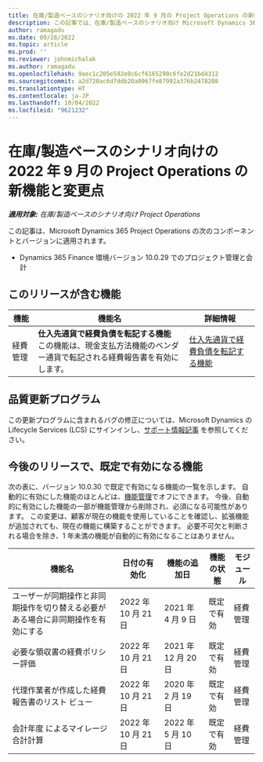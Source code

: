 ```yaml
---
title: 在庫/製造ベースのシナリオ向けの 2022 年 9 月の Project Operations の新機能と変更点
description: この記事では、在庫/製造ベースのシナリオ向け Microsoft Dynamics 365 Project Operations の 2022 年 9 月リリースで利用可能な品質更新について説明します。
author: ramagadu
ms.date: 09/28/2022
ms.topic: article
ms.prod: ''
ms.reviewer: johnmichalak
ms.author: ramagadu
ms.openlocfilehash: 9aec1c205e592e8c6cf6165290c6fe2d21bd4312
ms.sourcegitcommit: a2d720ac6d7ddb20a0967fe87992a376b2478208
ms.translationtype: HT
ms.contentlocale: ja-JP
ms.lasthandoff: 10/04/2022
ms.locfileid: "9621232"
---
```

# <a name="whats-new-or-changed-in-project-operations-september-2022-for-stockedproduction-based-scenarios"></a>在庫/製造ベースのシナリオ向けの 2022 年 9 月の Project Operations の新機能と変更点

_**適用対象:** 在庫/製造ベースのシナリオ向け Project Operations_

この記事は、Microsoft Dynamics 365 Project Operations の次のコンポーネントとバージョンに適用されます。

- Dynamics 365 Finance 環境バージョン 10.0.29 でのプロジェクト管理と会計

## <a name="features-included-in-this-release"></a>このリリースが含む機能

| 機能 | 機能名 | 詳細情報 |
| --- | --- | --- |
| 経費管理 | **仕入先通貨で経費負債を転記する機能**<br>この機能は、現金支払方法機能のベンダー通貨で転記される経費報告書を有効にします。 | [仕入先通貨で経費負債を転記する機能](/dynamics365/project-operations/expense/posting-expense-reports#enable-the-ability-to-post-expense-liability-in-vendor-currency-for-cash-payment-method-feature) |

## <a name="quality-updates"></a>品質更新プログラム

この更新プログラムに含まれるバグの修正については、Microsoft Dynamics の Lifecycle Services (LCS) にサインインし、[サポート情報記事](https://fix.lcs.dynamics.com/Issue/Details?bugId=726559) を参照してください。

## <a name="features-turned-on-by-default-in-upcoming-release"></a>今後のリリースで、既定で有効になる機能

次の表に、バージョン 10.0.30 で既定で有効になる機能の一覧を示します。 自動的に有効にした機能のほとんどは、[機能管理](/dynamics365/fin-ops-core/fin-ops/get-started/feature-management/feature-management-overview)でオフにできます。 今後、自動的に有効にした機能の一部が機能管理から削除され、必須になる可能性があります。 この変更は、顧客が現在の機能を使用していることを確認し、拡張機能が追加されても、現在の機能に構築することができます。 必要不可欠と判断される場合を除き、1 年未満の機能が自動的に有効になることはありません。

| 機能名 | 日付の有効化 | 機能の追加日 | 機能の状態 | モジュール |
| --- | --- | --- |--- |--- |
| ユーザーが同期操作と非同期操作を切り替える必要がある場合に非同期操作を有効にする | 2022 年 10 月 21 日 | 2021 年 4 月 9 日 | 既定で有効 | 経費管理 |
| 必要な領収書の経費ポリシー評価 | 2022 年 10 月 21 日 | 2021 年 12 月 20 日 | 既定で有効 | 経費管理 |
| 代理作業者が作成した経費報告書のリスト ビュー | 2022 年 10 月 21 日 | 2020 年 2 月 19 日 | 既定で有効 | 経費管理 |
| 会計年度 によるマイレージ合計計算 | 2022 年 10 月 21 日 | 2022 年 5 月 10 日 | 既定で有効 | 経費管理 |
